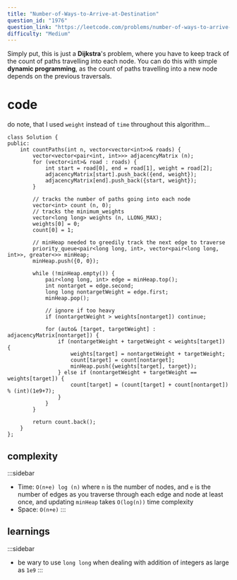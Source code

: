 ```yaml
---
title: "Number-of-Ways-to-Arrive-at-Destination"
question_id: "1976"
question_link: "https://leetcode.com/problems/number-of-ways-to-arrive-at-destination/"
difficulty: "Medium"
---
```


Simply put, this is just a **Dijkstra**'s problem,
where you have to keep track of the count of paths travelling into each node.
You can do this with simple **dynamic programming**,
as the count of paths travelling into a new node depends on the previous traversals.

# cod<span>e</span>

do note, that I used `weight` instead of `time` throughout this algorithm...
```{.cpp}
class Solution {
public:
    int countPaths(int n, vector<vector<int>>& roads) {
        vector<vector<pair<int, int>>> adjacencyMatrix (n);
        for (vector<int>& road : roads) {
            int start = road[0], end = road[1], weight = road[2];
            adjacencyMatrix[start].push_back({end, weight});
            adjacencyMatrix[end].push_back({start, weight});
        }

        // tracks the number of paths going into each node
        vector<int> count (n, 0);
        // tracks the minimum_weights
        vector<long long> weights (n, LLONG_MAX);
        weights[0] = 0;
        count[0] = 1;

        // minHeap needed to greedily track the next edge to traverse
        priority_queue<pair<long long, int>, vector<pair<long long, int>>, greater<>> minHeap; 
        minHeap.push({0, 0}); 

        while (!minHeap.empty()) {
            pair<long long, int> edge = minHeap.top();
            int nontarget = edge.second;
            long long nontargetWeight = edge.first;
            minHeap.pop();

            // ignore if too heavy
            if (nontargetWeight > weights[nontarget]) continue;

            for (auto& [target, targetWeight] : adjacencyMatrix[nontarget]) {
                if (nontargetWeight + targetWeight < weights[target]) {
                    weights[target] = nontargetWeight + targetWeight;
                    count[target] = count[nontarget];
                    minHeap.push({weights[target], target});
                } else if (nontargetWeight + targetWeight == weights[target]) {
                    count[target] = (count[target] + count[nontarget]) % (int)(1e9+7);
                }
            }
        }

        return count.back();
    }
};
```

## complexit<span>y</span>

:::sidebar
- Time: `O(n+e) log (n)` where `n` is the number of nodes, and `e` is the number of edges as you traverse through each edge and node at least once, and updating `minHeap` takes `O(log(n))` time complexity
- Space: `O(n+e)`
:::

## learning<span>s</span>

:::sidebar
- be wary to use `long long` when dealing with addition of integers as large as `1e9`
:::
